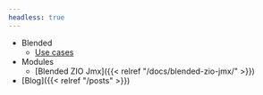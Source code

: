 ```yaml
---
headless: true
---
```


* Blended
  * [Use cases](/blended_usecases)
* Modules
  * [Blended ZIO Jmx]({{< relref "/docs/blended-zio-jmx/" >}})
* [Blog]({{< relref "/posts" >}}) 
